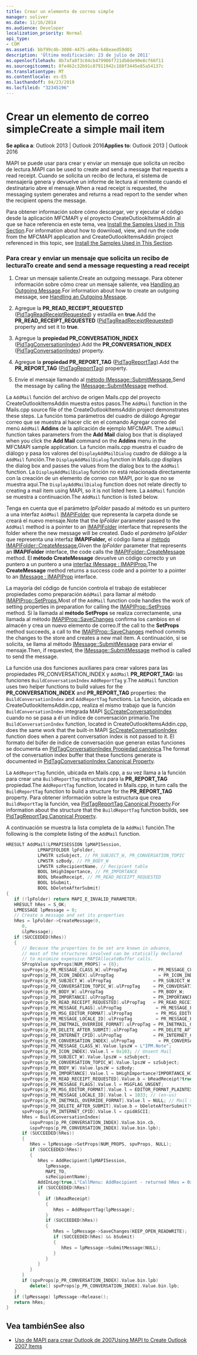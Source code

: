 ```yaml
---
title: Crear un elemento de correo simple
manager: soliver
ms.date: 11/16/2014
ms.audience: Developer
localization_priority: Normal
api_type:
- COM
ms.assetid: bbf99c4b-3008-4475-a60a-648eaed59d01
description: 'Última modificación: 23 de julio de 2011'
ms.openlocfilehash: 8b7afa8f3c04cb479906f721db8de90e8cf66f11
ms.sourcegitcommit: 8fe462c32b91c87911942c188f3445e85a54137c
ms.translationtype: MT
ms.contentlocale: es-ES
ms.lasthandoff: 04/23/2019
ms.locfileid: "32345196"
---
```

# <a name="create-a-simple-mail-item"></a><span data-ttu-id="5a0c9-103">Crear un elemento de correo simple</span><span class="sxs-lookup"><span data-stu-id="5a0c9-103">Create a simple mail item</span></span>
  
<span data-ttu-id="5a0c9-104">**Se aplica a**: Outlook 2013 | Outlook 2016</span><span class="sxs-lookup"><span data-stu-id="5a0c9-104">**Applies to**: Outlook 2013 | Outlook 2016</span></span> 
  
<span data-ttu-id="5a0c9-105">MAPI se puede usar para crear y enviar un mensaje que solicita un recibo de lectura.</span><span class="sxs-lookup"><span data-stu-id="5a0c9-105">MAPI can be used to create and send a message that requests a read receipt.</span></span> <span data-ttu-id="5a0c9-106">Cuando se solicita un recibo de lectura, el sistema de mensajería genera y devuelve un informe de lectura al remitente cuando el destinatario abre el mensaje.</span><span class="sxs-lookup"><span data-stu-id="5a0c9-106">When a read receipt is requested, the messaging system generates and returns a read report to the sender when the recipient opens the message.</span></span>
  
<span data-ttu-id="5a0c9-107">Para obtener información sobre cómo descargar, ver y ejecutar el código desde la aplicación MFCMAPI y el proyecto CreateOutlookItemsAddin al que se hace referencia en este tema, vea [Install the Samples Used in This Section](how-to-install-the-samples-used-in-this-section.md).</span><span class="sxs-lookup"><span data-stu-id="5a0c9-107">For information about how to download, view, and run the code from the MFCMAPI application and CreateOutlookItemsAddin project referenced in this topic, see [Install the Samples Used in This Section](how-to-install-the-samples-used-in-this-section.md).</span></span>


### <a name="to-create-and-send-a-message-requesting-a-read-receipt"></a><span data-ttu-id="5a0c9-108">Para crear y enviar un mensaje que solicita un recibo de lectura</span><span class="sxs-lookup"><span data-stu-id="5a0c9-108">To create and send a message requesting a read receipt</span></span>

1. <span data-ttu-id="5a0c9-109">Crear un mensaje saliente.</span><span class="sxs-lookup"><span data-stu-id="5a0c9-109">Create an outgoing message.</span></span> <span data-ttu-id="5a0c9-110">Para obtener información sobre cómo crear un mensaje saliente, vea [Handling an Outgoing Message](handling-an-outgoing-message.md).</span><span class="sxs-lookup"><span data-stu-id="5a0c9-110">For information about how to create an outgoing message, see [Handling an Outgoing Message](handling-an-outgoing-message.md).</span></span>
    
2. <span data-ttu-id="5a0c9-111">Agregue la **PR_READ_RECEIPT_REQUESTED** ([PidTagReadReceiptRequested](pidtagreadreceiptrequested-canonical-property.md)) y estadíla en **true**.</span><span class="sxs-lookup"><span data-stu-id="5a0c9-111">Add the **PR_READ_RECEIPT_REQUESTED** ([PidTagReadReceiptRequested](pidtagreadreceiptrequested-canonical-property.md)) property and set it to **true**.</span></span>
    
3. <span data-ttu-id="5a0c9-112">Agregue la **propiedad PR_CONVERSATION_INDEX** ([PidTagConversationIndex](pidtagconversationindex-canonical-property.md)).</span><span class="sxs-lookup"><span data-stu-id="5a0c9-112">Add the **PR_CONVERSATION_INDEX** ([PidTagConversationIndex](pidtagconversationindex-canonical-property.md)) property.</span></span>
    
4. <span data-ttu-id="5a0c9-113">Agregue la **propiedad PR_REPORT_TAG** ([PidTagReportTag](pidtagreporttag-canonical-property.md)).</span><span class="sxs-lookup"><span data-stu-id="5a0c9-113">Add the **PR_REPORT_TAG** ([PidTagReportTag](pidtagreporttag-canonical-property.md)) property.</span></span>
    
5. <span data-ttu-id="5a0c9-114">Envíe el mensaje llamando al [método IMessage::SubmitMessage.](imessage-submitmessage.md)</span><span class="sxs-lookup"><span data-stu-id="5a0c9-114">Send the message by calling the [IMessage::SubmitMessage](imessage-submitmessage.md) method.</span></span> 
    
<span data-ttu-id="5a0c9-115">La  `AddMail` función del archivo de origen Mails.cpp del proyecto CreateOutlookItemsAddin muestra estos pasos.</span><span class="sxs-lookup"><span data-stu-id="5a0c9-115">The  `AddMail` function in the Mails.cpp source file of the CreateOutlookItemsAddin project demonstrates these steps.</span></span> <span data-ttu-id="5a0c9-116">La función toma parámetros del cuadro de diálogo Agregar correo que se muestra al hacer clic en el comando Agregar correo del menú `AddMail` **Addins** de la aplicación de ejemplo MFCMAPI.  </span><span class="sxs-lookup"><span data-stu-id="5a0c9-116">The  `AddMail` function takes parameters from the **Add Mail** dialog box that is displayed when you click the **Add Mail** command on the **Addins** menu in the MFCMAPI sample application.</span></span> <span data-ttu-id="5a0c9-117">La función mails.cpp muestra el cuadro de diálogo y pasa los valores del  `DisplayAddMailDialog` cuadro de diálogo a la  `AddMail` función.</span><span class="sxs-lookup"><span data-stu-id="5a0c9-117">The  `DisplayAddMailDialog` function in Mails.cpp displays the dialog box and passes the values from the dialog box to the  `AddMail` function.</span></span> <span data-ttu-id="5a0c9-118">La  `DisplayAddMailDialog` función no está relacionada directamente con la creación de un elemento de correo con MAPI, por lo que no se muestra aquí.</span><span class="sxs-lookup"><span data-stu-id="5a0c9-118">The  `DisplayAddMailDialog` function does not relate directly to creating a mail item using MAPI, so it is not listed here.</span></span> <span data-ttu-id="5a0c9-119">La  `AddMail` función se muestra a continuación.</span><span class="sxs-lookup"><span data-stu-id="5a0c9-119">The  `AddMail` function is listed below.</span></span> 
  
<span data-ttu-id="5a0c9-120">Tenga en cuenta que el parámetro  _lpFolder_ pasado al método es un puntero a una interfaz  `AddMail` [IMAPIFolder](imapifolderimapicontainer.md) que representa la carpeta donde se creará el nuevo mensaje.</span><span class="sxs-lookup"><span data-stu-id="5a0c9-120">Note that the  _lpFolder_ parameter passed to the  `AddMail` method is a pointer to an [IMAPIFolder](imapifolderimapicontainer.md) interface that represents the folder where the new message will be created.</span></span> <span data-ttu-id="5a0c9-121">Dado el _parámetro lpFolder_ que representa una interfaz **IMAPIFolder,** el código llama al [método IMAPIFolder::CreateMessage.](imapifolder-createmessage.md)</span><span class="sxs-lookup"><span data-stu-id="5a0c9-121">Given the  _lpFolder_ parameter that represents an **IMAPIFolder** interface, the code calls the [IMAPIFolder::CreateMessage](imapifolder-createmessage.md) method.</span></span> <span data-ttu-id="5a0c9-122">El **método CreateMessage** devuelve un código correcto y un puntero a un puntero a una [interfaz IMessage : IMAPIProp.](imessageimapiprop.md)</span><span class="sxs-lookup"><span data-stu-id="5a0c9-122">The **CreateMessage** method returns a success code and a pointer to a pointer to an [IMessage : IMAPIProp](imessageimapiprop.md) interface.</span></span> 

<span data-ttu-id="5a0c9-123">La mayoría del código de función controla el trabajo de establecer propiedades como preparación `AddMail` para llamar al método [IMAPIProp::SetProps.](imapiprop-setprops.md)</span><span class="sxs-lookup"><span data-stu-id="5a0c9-123">Most of the  `AddMail` function code handles the work of setting properties in preparation for calling the [IMAPIProp::SetProps](imapiprop-setprops.md) method.</span></span> <span data-ttu-id="5a0c9-124">Si la llamada al **método SetProps** se realiza correctamente, una llamada al método [IMAPIProp::SaveChanges](imapiprop-savechanges.md) confirma los cambios en el almacén y crea un nuevo elemento de correo.</span><span class="sxs-lookup"><span data-stu-id="5a0c9-124">If the call to the **SetProps** method succeeds, a call to the [IMAPIProp::SaveChanges](imapiprop-savechanges.md) method commits the changes to the store and creates a new mail item.</span></span> <span data-ttu-id="5a0c9-125">A continuación, si se solicita, se llama al método [IMessage::SubmitMessage](imessage-submitmessage.md) para enviar el mensaje.</span><span class="sxs-lookup"><span data-stu-id="5a0c9-125">Then, if requested, the [IMessage::SubmitMessage](imessage-submitmessage.md) method is called to send the message.</span></span> 
  
<span data-ttu-id="5a0c9-126">La función usa dos funciones auxiliares para crear valores para las propiedades PR_CONVERSATION_INDEX y `AddMail` **PR_REPORT_TAG:**  las funciones `BuildConversationIndex` `AddReportTag` y.</span><span class="sxs-lookup"><span data-stu-id="5a0c9-126">The  `AddMail` function uses two helper functions to build values for the **PR_CONVERSATION_INDEX** and **PR_REPORT_TAG** properties: the  `BuildConversationIndex` and  `AddReportTag` functions.</span></span> <span data-ttu-id="5a0c9-127">La función, ubicada en CreateOutlookItemsAddin.cpp, realiza el mismo trabajo que la función  `BuildConversationIndex` integrada MAPI [ScCreateConversationIndex](sccreateconversationindex.md) cuando no se pasa a él un índice de conversación primario.</span><span class="sxs-lookup"><span data-stu-id="5a0c9-127">The  `BuildConversationIndex` function, located in CreateOutlookItemsAddin.cpp, does the same work that the built-in MAPI [ScCreateConversationIndex](sccreateconversationindex.md) function does when a parent conversation index is not passed to it.</span></span> <span data-ttu-id="5a0c9-128">El formato del búfer de índice de conversación que generan estas funciones se documenta en [PidTagConversationIndex Propiedad canónica](pidtagconversationindex-canonical-property.md).</span><span class="sxs-lookup"><span data-stu-id="5a0c9-128">The format of the conversation index buffer that these functions generate is documented in [PidTagConversationIndex Canonical Property](pidtagconversationindex-canonical-property.md).</span></span> 

<span data-ttu-id="5a0c9-129">La  `AddReportTag` función, ubicada en Mails.cpp, a su vez llama a la función para crear una  `BuildReportTag` estructura para la **PR_REPORT_TAG** propiedad.</span><span class="sxs-lookup"><span data-stu-id="5a0c9-129">The  `AddReportTag` function, located in Mails.cpp, in turn calls the  `BuildReportTag` function to build a structure for the **PR_REPORT_TAG** property.</span></span> <span data-ttu-id="5a0c9-130">Para obtener información sobre la estructura que crea  `BuildReportTag` la función, vea [PidTagReportTag Canonical Property](pidtagreporttag-canonical-property.md).</span><span class="sxs-lookup"><span data-stu-id="5a0c9-130">For information about the structure that the  `BuildReportTag` function builds, see [PidTagReportTag Canonical Property](pidtagreporttag-canonical-property.md).</span></span>
  
<span data-ttu-id="5a0c9-131">A continuación se muestra la lista completa de la  `AddMail` función.</span><span class="sxs-lookup"><span data-stu-id="5a0c9-131">The following is the complete listing of the  `AddMail` function.</span></span> 
  
```cpp
HRESULT AddMail(LPMAPISESSION lpMAPISession,
            LPMAPIFOLDER lpFolder,
            LPWSTR szSubject, // PR_SUBJECT_W, PR_CONVERSATION_TOPIC
            LPWSTR szBody, // PR_BODY_W
            LPWSTR szRecipientName, // Recipient table
            BOOL bHighImportance, // PR_IMPORTANCE
            BOOL bReadReceipt, // PR_READ_RECEIPT_REQUESTED
            BOOL bSubmit,
            BOOL bDeleteAfterSubmit)
{
   if (!lpFolder) return MAPI_E_INVALID_PARAMETER;
   HRESULT hRes = S_OK;
   LPMESSAGE lpMessage = 0;
   // Create a message and set its properties
   hRes = lpFolder->CreateMessage(0,
      0,
      &lpMessage);
   if (SUCCEEDED(hRes))
   {
      // Because the properties to be set are known in advance, 
      // most of the structures involved can be statically declared 
      // to minimize expensive MAPIAllocateBuffer calls.
      SPropValue spvProps[NUM_PROPS] = {0};
      spvProps[p_PR_MESSAGE_CLASS_W].ulPropTag          = PR_MESSAGE_CLASS_W;
      spvProps[p_PR_ICON_INDEX].ulPropTag                 = PR_ICON_INDEX;
      spvProps[p_PR_SUBJECT_W].ulPropTag                = PR_SUBJECT_W;
      spvProps[p_PR_CONVERSATION_TOPIC_W].ulPropTag     = PR_CONVERSATION_TOPIC_W;
      spvProps[p_PR_BODY_W].ulPropTag                   = PR_BODY_W;
      spvProps[p_PR_IMPORTANCE].ulPropTag               = PR_IMPORTANCE;
      spvProps[p_PR_READ_RECEIPT_REQUESTED].ulPropTag   = PR_READ_RECEIPT_REQUESTED;
      spvProps[p_PR_MESSAGE_FLAGS].ulPropTag             = PR_MESSAGE_FLAGS;
      spvProps[p_PR_MSG_EDITOR_FORMAT].ulPropTag         = PR_MSG_EDITOR_FORMAT;
      spvProps[p_PR_MESSAGE_LOCALE_ID].ulPropTag         = PR_MESSAGE_LOCALE_ID;
      spvProps[p_PR_INETMAIL_OVERRIDE_FORMAT].ulPropTag = PR_INETMAIL_OVERRIDE_FORMAT;
      spvProps[p_PR_DELETE_AFTER_SUBMIT].ulPropTag      = PR_DELETE_AFTER_SUBMIT;
      spvProps[p_PR_INTERNET_CPID].ulPropTag            = PR_INTERNET_CPID;
      spvProps[p_PR_CONVERSATION_INDEX].ulPropTag         = PR_CONVERSATION_INDEX;
      spvProps[p_PR_MESSAGE_CLASS_W].Value.lpszW = L"IPM.Note";
      spvProps[p_PR_ICON_INDEX].Value.l = 0x103; // Unsent Mail
      spvProps[p_PR_SUBJECT_W].Value.lpszW = szSubject;
      spvProps[p_PR_CONVERSATION_TOPIC_W].Value.lpszW = szSubject;
      spvProps[p_PR_BODY_W].Value.lpszW = szBody;
      spvProps[p_PR_IMPORTANCE].Value.l = bHighImportance?IMPORTANCE_HIGH:IMPORTANCE_NORMAL;
      spvProps[p_PR_READ_RECEIPT_REQUESTED].Value.b = bReadReceipt?true:false;
      spvProps[p_PR_MESSAGE_FLAGS].Value.l = MSGFLAG_UNSENT;
      spvProps[p_PR_MSG_EDITOR_FORMAT].Value.l = EDITOR_FORMAT_PLAINTEXT;
      spvProps[p_PR_MESSAGE_LOCALE_ID].Value.l = 1033; // (en-us)
      spvProps[p_PR_INETMAIL_OVERRIDE_FORMAT].Value.l = NULL; // Mail system chooses default encoding scheme
      spvProps[p_PR_DELETE_AFTER_SUBMIT].Value.b = bDeleteAfterSubmit?true:false;
      spvProps[p_PR_INTERNET_CPID].Value.l = cpidASCII;
      hRes = BuildConversationIndex(
         &spvProps[p_PR_CONVERSATION_INDEX].Value.bin.cb,
         &spvProps[p_PR_CONVERSATION_INDEX].Value.bin.lpb);
      if (SUCCEEDED(hRes))
      {
         hRes = lpMessage->SetProps(NUM_PROPS, spvProps, NULL);
         if (SUCCEEDED(hRes))
         {
            hRes = AddRecipient(lpMAPISession,
               lpMessage,
               MAPI_TO,
               szRecipientName);
            AddInLog(true,L"CallMenu: AddRecipient - returned hRes = 0x%08X\n",hRes);
            if (SUCCEEDED(hRes))
            {
               if (bReadReceipt)
               {
                  hRes = AddReportTag(lpMessage);
               }
               if (SUCCEEDED(hRes))
               {
                  hRes = lpMessage->SaveChanges(KEEP_OPEN_READWRITE);
                  if (SUCCEEDED(hRes) && bSubmit)
                  {
                     hRes = lpMessage->SubmitMessage(NULL);
                  }
               }
            }
         }
      }
      if (spvProps[p_PR_CONVERSATION_INDEX].Value.bin.lpb)
         delete[] spvProps[p_PR_CONVERSATION_INDEX].Value.bin.lpb;
   }
   if (lpMessage) lpMessage->Release();
   return hRes;
}
```

## <a name="see-also"></a><span data-ttu-id="5a0c9-132">Vea también</span><span class="sxs-lookup"><span data-stu-id="5a0c9-132">See also</span></span>

- [<span data-ttu-id="5a0c9-133">Uso de MAPI para crear Outlook de 2007</span><span class="sxs-lookup"><span data-stu-id="5a0c9-133">Using MAPI to Create Outlook 2007 Items</span></span>](https://msdn.microsoft.com/library/cc678348%28office.12%29.aspx)

